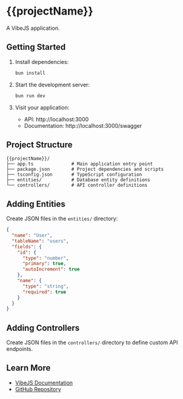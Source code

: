 # {{projectName}}

A VibeJS application.

## Getting Started

1. Install dependencies:
   ```bash
   bun install
   ```

2. Start the development server:
   ```bash
   bun run dev
   ```

3. Visit your application:
   - API: http://localhost:3000
   - Documentation: http://localhost:3000/swagger

## Project Structure

```
{{projectName}}/
├── app.ts              # Main application entry point
├── package.json        # Project dependencies and scripts
├── tsconfig.json       # TypeScript configuration
├── entities/           # Database entity definitions
└── controllers/        # API controller definitions
```

## Adding Entities

Create JSON files in the `entities/` directory:

```json
{
  "name": "User",
  "tableName": "users",
  "fields": {
    "id": {
      "type": "number",
      "primary": true,
      "autoIncrement": true
    },
    "name": {
      "type": "string",
      "required": true
    }
  }
}
```

## Adding Controllers

Create JSON files in the `controllers/` directory to define custom API endpoints.

## Learn More

- [VibeJS Documentation](https://vibejs.com/docs)
- [GitHub Repository](https://github.com/your-org/vibejs)

